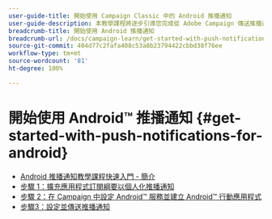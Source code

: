 ```yaml
---
user-guide-title: 開始使用 Campaign Classic 中的 Android 推播通知
user-guide-description: 本教學課程將逐步引導您完成從 Adobe Campaign 傳送推播通知到 Android 應用程式的步驟。
breadcrumb-title: 開始使用 Android 推播通知
breadcrumb-url: /docs/campaign-learn/get-started-with-push-notifications-for-android/introduction.html
source-git-commit: 404d77c2fafa408c53a8b23794422cbbd38f76ee
workflow-type: tm+mt
source-wordcount: '81'
ht-degree: 100%

---
```



# 開始使用 Android™ 推播通知 {#get-started-with-push-notifications-for-android}

+ [Android 推播通知教學課程快速入門 - 簡介](/help/tutorial-get-started-with-push-notifications-for-android/introduction.md)
+ [步驟 1：擴充應用程式訂閱綱要以個人化推播通知](/help/tutorial-get-started-with-push-notifications-for-android/extend-the-app-subscription-schema.md)
+ [步驟 2：在 Campaign 中設定 Android™ 服務並建立 Android™ 行動應用程式](/help/tutorial-get-started-with-push-notifications-for-android/configure-an-android-service-in-campaign.md)
+ [步驟3：設定並傳送推播通知](/help/tutorial-get-started-with-push-notifications-for-android/configure-and-send-push-notifications.md)
